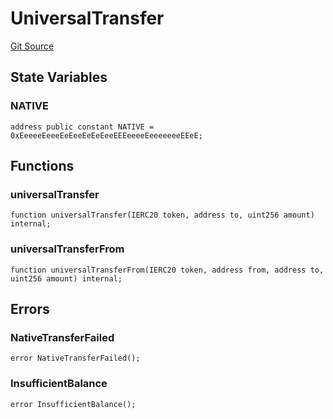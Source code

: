 # UniversalTransfer
[Git Source](https://cardpay-test.com/git@gitlab.stablecoin/unlimit-defi/blob/d1e0d765d9ae6ec9dcb858457eae4dadf83338fd/contracts/lending/UniversalTransfer.sol)


## State Variables
### NATIVE

```solidity
address public constant NATIVE = 0xEeeeeEeeeEeEeeEeEeEeeEEEeeeeEeeeeeeeEEeE;
```


## Functions
### universalTransfer


```solidity
function universalTransfer(IERC20 token, address to, uint256 amount) internal;
```

### universalTransferFrom


```solidity
function universalTransferFrom(IERC20 token, address from, address to, uint256 amount) internal;
```

## Errors
### NativeTransferFailed

```solidity
error NativeTransferFailed();
```

### InsufficientBalance

```solidity
error InsufficientBalance();
```

